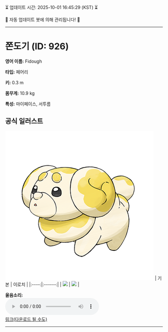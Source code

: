 
⏳ 업데이트 시간: 2025-10-01 16:45:29 (KST) ⏳

🤖 자동 업데이트 봇에 의해 관리됩니다! 🤖

---

# 쫀도기 (ID: 926)
**영어 이름:** Fidough

**타입:** 페어리

**키:** 0.3 m

**몸무게:** 10.9 kg

**특성:** 마이페이스, 서투름

## 공식 일러스트
![](https://raw.githubusercontent.com/PokeAPI/sprites/master/sprites/pokemon/other/official-artwork/926.png)
| 기본 | 이로치 |
|:----:|:------:|
| <img src="http://play.pokemonshowdown.com/sprites/ani/fidough.gif" width="200"> | <img src="http://play.pokemonshowdown.com/sprites/ani-shiny/fidough.gif" width="200"> |

**울음소리:**<br><audio controls src="https://raw.githubusercontent.com/PokeAPI/cries/main/cries/pokemon/latest/926.ogg"></audio><br> [링크(다운로드 될 수도)](https://raw.githubusercontent.com/PokeAPI/cries/main/cries/pokemon/latest/926.ogg)


---
